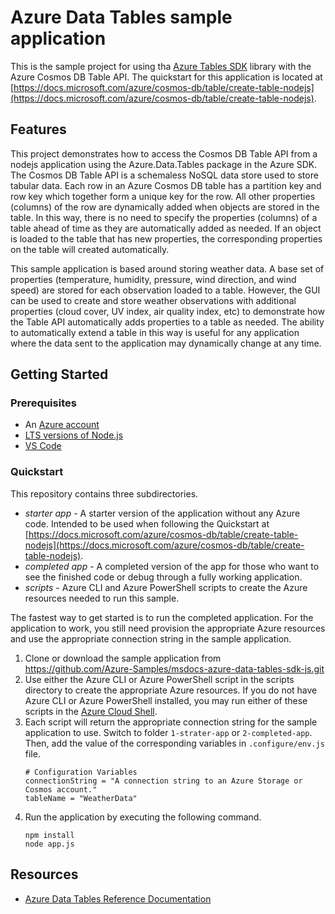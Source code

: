 # Azure Data Tables sample application

This is the sample project for using tha [Azure Tables SDK](https://www.npmjs.com/package/@azure/data-tables) library with the Azure Cosmos DB Table API.  The quickstart for this application is located at [https://docs.microsoft.com/azure/cosmos-db/table/create-table-nodejs](https://docs.microsoft.com/azure/cosmos-db/table/create-table-nodejs).

## Features

This project demonstrates how to access the Cosmos DB Table API from a nodejs application using the Azure.Data.Tables package in the Azure SDK.  The Cosmos DB Table API is a schemaless NoSQL data store used to store tabular data.  Each row in an Azure Cosmos DB table has a partition key and row key which together form a unique key for the row.  All other properties (columns) of the row are dynamically added when objects are stored in the table.  In this way, there is no need to specify the properties (columns) of a table ahead of time as they are automatically added as needed.  If an object is loaded to the table that has new properties, the corresponding properties on the table will created automatically.

This sample application is based around storing weather data.  A base set of properties (temperature, humidity, pressure, wind direction, and wind speed) are stored for each observation loaded to a table.  However, the GUI can be used to create and store weather observations with additional properties (cloud cover, UV index, air quality index, etc) to demonstrate how the Table API automatically adds properties to a table as needed.  The ability to automatically extend a table in this way is useful for any application where the data sent to the application may dynamically change at any time.

## Getting Started

### Prerequisites

- An [Azure account](https://docs.microsoft.com/dotnet/azure/create-azure-account)
- [LTS versions of Node.js](https://nodejs.org/en/)
- [VS Code](https://code.visualstudio.com/)

### Quickstart

This repository contains three subdirectories.
- *starter app* - A starter version of the application without any Azure code.  Intended to be used when following the Quickstart at [https://docs.microsoft.com/azure/cosmos-db/table/create-table-nodejs](https://docs.microsoft.com/azure/cosmos-db/table/create-table-nodejs).
- *completed app* - A completed version of the app for those who want to see the finished code or debug through a fully working application.
- *scripts* - Azure CLI and Azure PowerShell scripts to create the Azure resources needed to run this sample.

The fastest way to get started is to run the completed application.  For the application to work, you still need provision the appropriate Azure resources and use the appropriate connection string in the sample application.

1. Clone or download the sample application from https://github.com/Azure-Samples/msdocs-azure-data-tables-sdk-js.git
2. Use either the Azure CLI or Azure PowerShell script in the scripts directory to create the appropriate Azure resources.  If you do not have Azure CLI or Azure PowerShell installed, you may run either of these scripts in the [Azure Cloud Shell](https://shell.azure.com).
3. Each script will return the appropriate connection string for the sample application to use.  Switch to folder `1-strater-app` or `2-completed-app`. Then, add the value of the corresponding variables in `.configure/env.js` file.
    ```
    # Configuration Variables
    connectionString = "A connection string to an Azure Storage or Cosmos account."
    tableName = "WeatherData"
    ```
4. Run the application by executing the following command.
    ```
    npm install
    node app.js
    ```

## Resources

- [Azure Data Tables Reference Documentation](https://docs.microsoft.com/javascript/api/overview/azure/data-tables-readme?view=azure-node-latest)